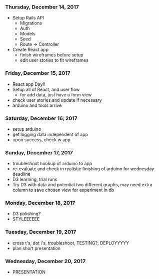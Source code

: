 ### Thursday, December 14, 2017
  - Setup Rails API
    - Migrations
    - Auth
    - Models
    - Seed
    - Route -> Controller
  - Create React app
    - finish wireframes before setup
    - edit user stories to fit wireframes

### Friday, December 15, 2017
  - React app Day!!
  - Setup all of React, and user flow
    - for add data, just have a form view
  - check user stories and update if necessary
  - arduino and tools arrive

### Saturday, December 16, 2017
  - setup arduino
  - get logging data independent of app
  - upon success, check w app

### Sunday, December 17, 2017
  - troubleshoot hookup of arduino to app
  - re-evaluate and check in realistic finishing of arduino for wednesday deadline
  - D3 learning, trial runs
  - Try D3 with data and potential two different graphs, may need extra column to save chosen view for experiment in db

### Monday, December 18, 2017
  - D3 polishing?
  - STYLEEEEEE

### Tuesday, December 19, 2017
  - cross t's, dot i's, troubleshoot, TESTING?, DEPLOYYYYY
  - plan short presentation

### Wednesday, December 20, 2017
  - PRESENTATION
